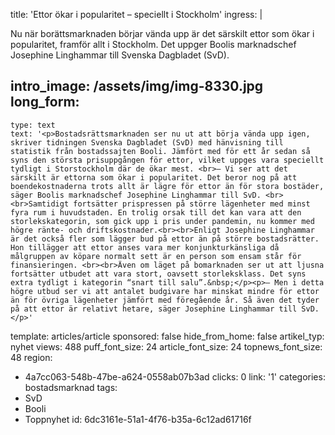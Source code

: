 title: 'Ettor ökar i popularitet – speciellt i Stockholm'
ingress: |
  <p>Nu när borättsmarknaden börjar vända upp är det särskilt ettor som ökar i popularitet, framför allt i Stockholm. Det uppger Boolis marknadschef Josephine Linghammar till Svenska Dagbladet (SvD).
  </p>
  
intro_image: /assets/img/img-8330.jpg
long_form:
  -
    type: text
    text: '<p>Bostadsrättsmarknaden ser nu ut att börja vända upp igen, skriver tidningen Svenska Dagbladet (SvD) med hänvisning till statistik från bostadssajten Booli. Jämfört med för ett år sedan så syns den största prisuppgången för ettor, vilket uppges vara speciellt tydligt i Storstockholm där de ökar mest. <br>– Vi ser att det särskilt är ettorna som ökar i popularitet. Det beror nog på att boendekostnaderna trots allt är lägre för ettor än för stora bostäder, säger Boolis marknadschef Josephine Linghammar till SvD. <br><br>Samtidigt fortsätter prispressen på större lägenheter med minst fyra rum i huvudstaden. En trolig orsak till det kan vara att den storlekskategorin, som gick upp i pris under pandemin, nu kommer med högre ränte- och driftskostnader.<br><br>Enligt Josephine Linghammar är det också fler som lägger bud på ettor än på större bostadsrätter. Hon tillägger att ettor anses vara mer konjunkturkänsliga då målgruppen av köpare normalt sett är en person som ensam står för finansieringen. <br><br>Även om läget på bomarknaden ser ut att ljusna fortsätter utbudet att vara stort, oavsett storleksklass. Det syns extra tydligt i kategorin “snart till salu”.&nbsp;</p><p>– Men i detta högre utbud ser vi att antalet budgivare har minskat mindre för ettor än för övriga lägenheter jämfört med föregående år. Så även det tyder på att ettor är relativt hetare, säger Josephine Linghammar till SvD.</p>'
template: articles/article
sponsored: false
hide_from_home: false
artikel_typ: nyhet
views: 488
puff_font_size: 24
article_font_size: 24
topnews_font_size: 48
region:
  - 4a7cc063-548b-47be-a624-0558ab07b3ad
clicks: 0
link: '1'
categories: bostadsmarknad
tags:
  - SvD
  - Booli
  - Toppnyhet
id: 6dc3161e-51a1-4f76-b35a-6c12ad61716f
